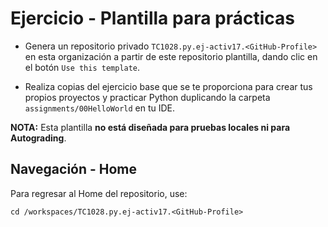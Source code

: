 # Ejercicio - Plantilla para prácticas

- Genera un repositorio privado ```TC1028.py.ej-activ17.<GitHub-Profile>``` en esta organización a partir de este repositorio plantilla, dando clic en el botón ```Use this template```.

- Realiza copias del ejercicio base que se te proporciona para crear tus propios proyectos y practicar Python duplicando la carpeta ```assignments/00HelloWorld``` en tu IDE.

**NOTA:** Esta plantilla **no está diseñada para pruebas locales ni para Autograding**.

## Navegación - Home
Para regresar al Home del repositorio, use:

```
cd /workspaces/TC1028.py.ej-activ17.<GitHub-Profile>
```
